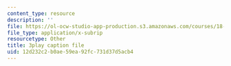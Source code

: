 ```yaml
---
content_type: resource
description: ''
file: https://ol-ocw-studio-app-production.s3.amazonaws.com/courses/18-650-statistics-for-applications-fall-2016/12d232c2b0ae59ea92fc731d37d5acb4_QXkOaifVfW4.srt
file_type: application/x-subrip
resourcetype: Other
title: 3play caption file
uid: 12d232c2-b0ae-59ea-92fc-731d37d5acb4
---
```

